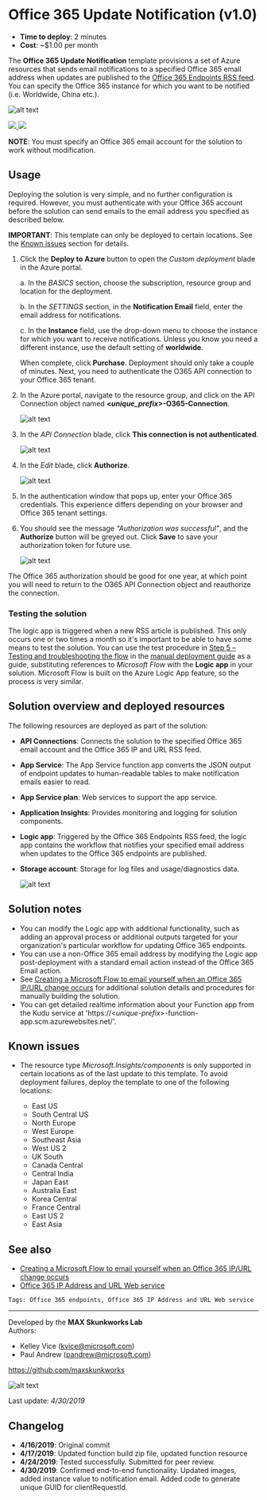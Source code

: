 # Office 365 Update Notification (v1.0)

+ **Time to deploy**: 2 minutes
+ **Cost**: ~$1.00 per month

The **Office 365 Update Notification** template provisions a set of Azure resources that sends email notifications to a specified Office 365 email address when updates are published to the [Office 365 Endpoints RSS feed](https://endpoints.office.com/version/worldwide?clientRequestId=b10c5ed1-bad1-445f-b386-b919946339a7&allVersions=true&format=RSS). You can specify the Office 365 instance for which you want to be notified (i.e. Worldwide, China etc.).

![alt text](images/O365-notification-email.png "Notification email example")

<a href="https://portal.azure.com/#create/Microsoft.Template/uri/https%3A%2F%2Fraw.githubusercontent.com%2Fmaxskunkworks%2Fdev%2Fmaster%2FO365-Endpoints-Notifications%2Fazuredeploy.json" target="_blank">
<img src="http://azuredeploy.net/deploybutton.png"/>
</a>
<a href="http://armviz.io/#/?load=https%3A%2F%2Fraw.githubusercontent.com%2Fmaxskunkworks%2Fdev%2Fmaster%2FO365-Endpoints-Notifications%2Fazuredeploy.json" target="_blank">
<img src="http://armviz.io/visualizebutton.png"/>
</a>

**NOTE**: You must specify an Office 365 email account for the solution to work without modification.

## Usage

Deploying the solution is very simple, and no further configuration is required. However, you must authenticate with your Office 365 account before the solution can send emails to the email address you specified as described below.

**IMPORTANT**: This template can only be deployed to certain locations. See the [Known issues](https://github.com/maxskunkworks/dev/tree/master/O365-Endpoints-Notifications#known-issues) section for details.

1. Click the **Deploy to Azure** button to open the _Custom deployment_ blade in the Azure portal.

    a. In the _BASICS_ section, choose the subscription, resource group and location for the deployment.

    b. In the _SETTINGS_ section, in the **Notification Email** field, enter the email address for notifications.

    c. In the **Instance** field, use the drop-down menu to choose the instance for which you want to receive notifications. Unless you know you need a different instance, use the default setting of **worldwide**.

    When complete, click **Purchase**. Deployment should only take a couple of minutes. Next, you need to authenticate the O365 API connection to your Office 365 tenant.

2. In the Azure portal, navigate to the resource group, and click on the API Connection object named **<_unique_prefix_>-O365-Connection**.

    ![alt text](images/O365-resources.png "Solution resources")

3. In the _API Connection_ blade, click **This connection is not authenticated**.

    ![alt text](images/O365-connection-not-authenticated.png "Connection warning")

4. In the _Edit_ blade, click **Authorize**.

    ![alt text](images/O365-connection-authorize.png "Authorize the connection")

5. In the authentication window that pops up, enter your Office 365 credentials. This experience differs depending on your browser and Office 365 tenant settings.

6. You should see the message _"Authorization was successful"_, and the **Authorize** button will be greyed out. Click **Save** to save your authorization token for future use.

    ![alt text](images/O365-connection-authenticated.png "Authorize the connection")

The Office 365 authorization should be good for one year, at which point you will need to return to the O365 API Connection object and reauthorize the connection.

### Testing the solution

The logic app is triggered when a new RSS article is published. This only occurs one or two times a month so it's important to be able to have some means to test the solution. You can use the test procedure in [Step 5 – Testing and troubleshooting the flow](https://github.com/pandrew1/Office365-IPURL-Samples/tree/master/FlowNotifications#step-5--testing-and-troubleshooting-the-flow) in the [manual deployment guide](https://github.com/pandrew1/Office365-IPURL-Samples/tree/master/FlowNotifications) as a guide, substituting references to _Microsoft Flow_ with the **Logic app** in your solution. Microsoft Flow is built on the Azure Logic App feature, so the process is very similar.

## Solution overview and deployed resources

The following resources are deployed as part of the solution:

+ **API Connections**: Connects the solution to the specified Office 365 email account and the Office 365 IP and URL RSS feed.
+ **App Service**: The App Service function app converts the JSON output of endpoint updates to human-readable tables to make notification emails easier to read.
+ **App Service plan**: Web services to support the app service.
+ **Application Insights**: Provides monitoring and logging for solution components.
+ **Logic app**: Triggered by the Office 365 Endpoints RSS feed, the logic app contains the workflow that notifies your specified email address when updates to the Office 365 endpoints are published.
+ **Storage account**: Storage for log files and usage/diagnostics data.

    ![alt text](images/O365-notification-deployment.png "Deployment resources grouped by type")

## Solution notes

+ You can modify the Logic app with additional functionality, such as adding an approval process or additional outputs targeted for your organization's particular workflow for updating Office 365 endpoints.
+ You can use a non-Office 365 email address by modifying the Logic app post-deployment with a standard email action instead of the Office 365 Email action.
+ See [Creating a Microsoft Flow to email yourself when an Office 365 IP/URL change occurs](https://github.com/pandrew1/Office365-IPURL-Samples/tree/master/FlowNotifications) for additional solution details and procedures for manually building the solution.
+ You can get detailed realtime information about your Function app from the Kudu service at 'https://\<_unique-prefix_>-function-app.scm.azurewebsites.net/'.

## Known issues

+ The resource type _Microsoft.Insights/components_ is only supported in certain locations as of the last update to this template. To avoid deployment failures, deploy the template to one of the following locations:

  + East US
  + South Central US
  + North Europe
  + West Europe
  + Southeast Asia
  + West US 2
  + UK South
  + Canada Central
  + Central India
  + Japan East
  + Australia East
  + Korea Central
  + France Central
  + East US 2
  + East Asia

## See also

+ [Creating a Microsoft Flow to email yourself when an Office 365 IP/URL change occurs](https://github.com/pandrew1/Office365-IPURL-Samples/tree/master/FlowNotifications)
+ [Office 365 IP Address and URL Web service](https://aka.ms/ipurlws)

`Tags: Office 365 endpoints, Office 365 IP Address and URL Web service`
___
Developed by the **MAX Skunkworks Lab**  
Authors:

+ Kelley Vice (kvice@microsoft.com)
+ Paul Andrew (pandrew@microsoft.com)

https://github.com/maxskunkworks

![alt text](https://raw.githubusercontent.com/oualabadmins/lab_deploy/master/common/images/maxskunkworkslogo-small.jpg "MAX Skunkworks")

Last update: _4/30/2019_

## Changelog

+ **4/16/2019**: Original commit
+ **4/17/2019**: Updated function build zip file, updated function resource
+ **4/24/2019**: Tested successfully. Submitted for peer review.
+ **4/30/2019**: Confirmed end-to-end functionality. Updated images, added instance value to notification email. Added code to generate unique GUID for clientRequestId.